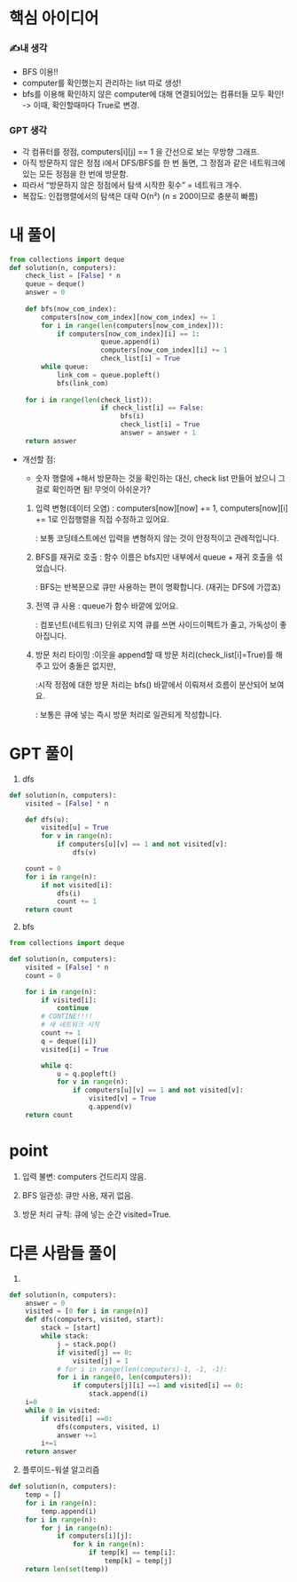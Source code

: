 # 핵심 아이디어
### ✍️내 생각
- BFS 이용!! 
- computer를 확인했는지 관리하는 list 따로 생성!
- bfs를 이용해 확인하지 않은 computer에 대해 연결되어있는 컴퓨터들 모두 확인! -> 이때, 확인할때마다 True로 변경.

### GPT 생각
- 각 컴퓨터를 정점, computers[i][j] == 1 을 간선으로 보는 무방향 그래프.
- 아직 방문하지 않은 정점 i에서 DFS/BFS를 한 번 돌면, 그 정점과 같은 네트워크에 있는 모든 정점을 한 번에 방문함.
- 따라서 “방문하지 않은 정점에서 탐색 시작한 횟수” = 네트워크 개수.
- 복잡도: 인접행렬에서의 탐색은 대략 O(n²) (n ≤ 200이므로 충분히 빠름)

# 내 풀이 
```py
from collections import deque
def solution(n, computers):
    check_list = [False] * n
    queue = deque()
    answer = 0 
    
    def bfs(now_com_index):
        computers[now_com_index][now_com_index] += 1
        for i in range(len(computers[now_com_index])):
            if computers[now_com_index][i] == 1:
                       queue.append(i)
                       computers[now_com_index][i] += 1
                       check_list[i] = True
        while queue:
            link_com = queue.popleft()
            bfs(link_com)
                
    for i in range(len(check_list)):
                       if check_list[i] == False:
                            bfs(i)
                            check_list[i] = True
                            answer = answer + 1
    return answer
```
- 개선할 점:
    - 숫자 행렬에 +해서 방문하는 것을 확인하는 대신, check list 만들어 놨으니 그걸로 확인하면 됨!
    무엇이 아쉬운가?

    1. 입력 변형(데이터 오염)
        : computers[now][now] += 1, computers[now][i] += 1로 인접행렬을 직접 수정하고 있어요.

        : 보통 코딩테스트에선 입력을 변형하지 않는 것이 안정적이고 관례적입니다.

    2. BFS를 재귀로 호출
        : 함수 이름은 bfs지만 내부에서 queue + 재귀 호출을 섞었습니다.

        : BFS는 반복문으로 큐만 사용하는 편이 명확합니다. (재귀는 DFS에 가깝죠)

    3. 전역 큐 사용
        : queue가 함수 바깥에 있어요.

        : 컴포넌트(네트워크) 단위로 지역 큐를 쓰면 사이드이펙트가 줄고, 가독성이 좋아집니다.

    4. 방문 처리 타이밍
        :이웃을 append할 때 방문 처리(check_list[i]=True)를 해주고 있어 충돌은 없지만,

        :시작 정점에 대한 방문 처리는 bfs() 바깥에서 이뤄져서 흐름이 분산되어 보여요.

        : 보통은 큐에 넣는 즉시 방문 처리로 일관되게 작성합니다.
# GPT 풀이
1. dfs
```py
def solution(n, computers):
    visited = [False] * n

    def dfs(u):
        visited[u] = True
        for v in range(n):
            if computers[u][v] == 1 and not visited[v]:
                dfs(v)

    count = 0
    for i in range(n):
        if not visited[i]:
            dfs(i)
            count += 1
    return count

```
2. bfs
```py
from collections import deque

def solution(n, computers):
    visited = [False] * n
    count = 0

    for i in range(n):
        if visited[i]:
            continue
        # CONTINE!!!!
        # 새 네트워크 시작
        count += 1
        q = deque([i])
        visited[i] = True

        while q:
            u = q.popleft()
            for v in range(n):
                if computers[u][v] == 1 and not visited[v]:
                    visited[v] = True
                    q.append(v)
    return count
```
# point

1. 입력 불변: computers 건드리지 않음.

2. BFS 일관성: 큐만 사용, 재귀 없음.

3. 방문 처리 규칙: 큐에 넣는 순간 visited=True.
# 다른 사람들 풀이
1. 
```py
def solution(n, computers):
    answer = 0
    visited = [0 for i in range(n)]
    def dfs(computers, visited, start):
        stack = [start]
        while stack:
            j = stack.pop()
            if visited[j] == 0:
                visited[j] = 1
            # for i in range(len(computers)-1, -1, -1):
            for i in range(0, len(computers)):
                if computers[j][i] ==1 and visited[i] == 0:
                    stack.append(i)
    i=0
    while 0 in visited:
        if visited[i] ==0:
            dfs(computers, visited, i)
            answer +=1
        i+=1
    return answer
```

2. 플루이드-워셜 알고리즘
```py
def solution(n, computers):
    temp = []
    for i in range(n):
        temp.append(i)
    for i in range(n):
        for j in range(n):
            if computers[i][j]:
                for k in range(n):
                    if temp[k] == temp[i]:
                        temp[k] = temp[j]
    return len(set(temp))
```